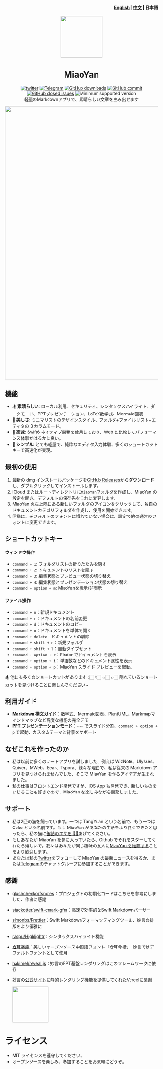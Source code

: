 <h4 align="right"><strong><a href="https://github.com/tw93/MiaoYan/blob/master/README_EN.md">English</a></strong> | <strong><a href="https://github.com/tw93/MiaoYan">中文</a></strong> | 日本語</h4>
<p align="center">
  <a href="https://miaoyan.app/" target="_blank"><img src=https://gw.alipayobjects.com/zos/k/t0/43.png width=138 /></a>
  <h1 align="center">MiaoYan</h1>
  <div align="center">
    <a href="https://twitter.com/HiTw93" target="_blank">
       <img alt="twitter" src="https://img.shields.io/badge/follow-Tw93-red?style=flat-square&logo=Twitter"></a>
    <a href="https://t.me/+GclQS9ZnxyI2ODQ1" target="_blank">
      <img alt="Telegram" src="https://img.shields.io/badge/chat-Telegram-blueviolet?style=flat-square&logo=Telegram"></a>
     <a href="https://github.com/tw93/MiaoYan/releases" target="_blank">
      <img alt="GitHub downloads" src="https://img.shields.io/github/downloads/tw93/MiaoYan/total.svg?style=flat-square"></a>
    <a href="https://github.com/tw93/MiaoYan/commits" target="_blank">
      <img alt="GitHub commit" src="https://img.shields.io/github/commit-activity/m/tw93/MiaoYan?style=flat-square"></a>
    <a href="https://github.com/tw93/MiaoYan/issues?q=is%3Aissue+is%3Aclosed" target="_blank">
      <img alt="GitHub closed issues" src="https://img.shields.io/github/issues-closed/tw93/MiaoYan.svg?style=flat-square"></a>
    <img alt="Minimum supported version" src="https://img.shields.io/badge/macOS-10.15%2B-orange?style=flat-square">
  </div>
  <div align="center">軽量のMarkdownアプリで、素晴らしい文章を生み出せます</div>
</p>

<img src="https://raw.githubusercontent.com/tw93/static/master/miaoyan/newmiaoyan.gif" width="900px" />

## 機能

- 🏂 **素晴らしい**: ローカル利用、セキュリティ、シンタックスハイライト、ダークモード、PPTプレゼンテーション、LaTeX数学式、Mermaid図表
- 🎊 **美しさ**: ミニマリストのデザインスタイル、フォルダ+ファイルリスト+エディタの 3 カラムモード。
- 🚄‍ **高速**: Swift6 ネイティブ開発を使用しており、Web と比較してパフォーマンス体験がはるかに良い。
- 🥛 **シンプル**: とても軽量で、純粋なエディタ入力体験、多くのショートカットキーで高速化が実現。

## 最初の使用

1. 最新の dmg インストールパッケージを<a href="https://github.com/tw93/MiaoYan/releases/latest" target="_blank">GitHub Releases</a>から**ダウンロード**し、ダブルクリックしてインストールします。
2. iCloud またはルートディレクトリに`MiaoYan`フォルダを作成し、MiaoYan の設定を開き、デフォルトの保存先をこれに変更します。
3. MiaoYan の左上隅にある新しいフォルダのアイコンをクリックして、独自のドキュメントカテゴリフォルダを作成し、使用を開始できます。
4. 同様に、デフォルトのフォントに慣れていない場合は、設定で他の通常のフォントに変更できます。

## ショートカットキー

#### ウィンドウ操作

- `command + 1`: フォルダリストの折りたたみを隠す
- `command + 2`: ドキュメントのリストを隠す
- `command + 3`: 編集状態とプレビュー状態の切り替え
- `command + 4`: 編集状態とプレゼンテーション状態の切り替え
- `command + option + m`: MiaoYanを表示/非表示

#### ファイル操作

- `command + n`：新規ドキュメント
- `command + r`：ドキュメントの名前変更
- `command + d`：ドキュメントのコピー
- `command + o`：ドキュメントを単体で開く
- `command + delete`：ドキュメントの削除
- `command + shift + n`：新規フォルダ
- `command + shift + l`：自動タイプセット
- `command + option + r`：Finder でドキュメントを表示
- `command + option + i`：単語数などのドキュメント属性を表示
- `command + option + p`：MiaoYan スライド プレビューを起動。

🏂 他にも多くのショートカットがあります 👆🏻 👇🏻 👈🏻 👉🏻 隠れているショートカットを見つけることに楽しんでください~

## 利用ガイド

- [**Markdown 構文ガイド**](Resources/Initial/MiaoYan%20Markdown%20Syntax%20Guide.md)：数学式、Mermaid図表、PlantUML、Markmapマインドマップなど高度な機能の完全デモ
- [**PPT プレゼンテーションモード**](Resources/Initial/MiaoYan%20PPT.md)：`---` でスライド分割、`command + option + p` で起動、カスタムテーマと背景をサポート


## なぜこれを作ったのか

- 私は以前に多くのノートアプリを試しました、例えば WizNote、Ulysses、Quiver、MWeb、Bear、Typora、様々な理由で、私は従来の Markdown アプリを見つけられませんでした、そこで MiaoYan を作るアイデアが生まれました。
- 私の仕事はフロントエンド開発ですが、iOS App も開発でき、新しいものをいじることも好きなので、MiaoYan を楽しみながら開発しました。

## サポート

- 私は2匹の猫を飼っています。一つは TangYuan という名前で、もう一つは Coke という名前です。もし MiaoYan があなたの生活をより良くできたと思ったら、私の猫に<a href="https://miaoyan.app/cats.html" target="_blank">缶詰のエサを 🥩🍤</a>あげてください。
- もしあなたが MiaoYan を気に入っていたら、Github でそれをスターしてくれたら嬉しいで。我々はあなたが同じ趣味の友人に[MiaoYan を推薦する](https://twitter.com/intent/tweet?text=%23%E5%A6%99%E8%A8%80%20MiaoYan%20-%20a%20simple%20and%20good-looking%20open-source%20mac%20markdown%20editor,%20without%20any%20redundant%20functions,%20is%20developed%20using%20swift,%20pure%20local%20use,%20has%20functions%20such%20as%20syntax%20highlighting,%20automatic%20formatting,%20presentation%20mode%20etc.&url=https://github.com/tw93/MiaoYan)ことをより歓迎します。
- あなたは私の[Twitter](https://twitter.com/HiTw93)をフォローして MiaoYan の最新ニュースを得るか、または[Telegram](https://t.me/+GclQS9ZnxyI2ODQ1)のチャットグループに参加することができます。

## 感謝

- <a href="https://github.com/glushchenko/fsnotes" target="_blank">glushchenko/fsnotes</a>：プロジェクトの初期化コードはこちらを参考にしました、作者に感謝
- <a href="https://github.com/stackotter/swift-cmark-gfm" target="_blank">stackotter/swift-cmark-gfm</a>：高速で効率的なSwift Markdownパーサー
- <a href="https://github.com/simonbs/Prettier" target="_blank">simonbs/Prettier</a>：Swift Markdownフォーマッティングツール、妙言の排版をより優雅に
- <a href="https://github.com/raspu/Highlightr" target="_blank">raspu/Highlightr</a>：シンタックスハイライト機能
- <a href="https://tsanger.cn/product" target="_blank">仓耳字库</a>：美しいオープンソース中国語フォント「仓耳今楷」、妙言ではデフォルトフォントとして使用
- <a href="https://github.com/hakimel/reveal.js" target="_blank">hakimel/reveal.js</a>：妙言のPPT基盤レンダリングはこのフレームワークに依存
- 妙言の[公式サイト](https://miaoyan.app/)に静的レンダリング機能を提供してくれたVercelに感謝
  
    <a href="https://vercel.com?utm_source=tw93&utm_campaign=oss"><img
        src=https://gw.alipayobjects.com/zos/k/wr/powered-by-vercel.svg
        width="118px"/></a>

# ライセンス

- MIT ライセンスを遵守してください。
- オープンソースを楽しみ、参加することをお気軽にどうぞ。
